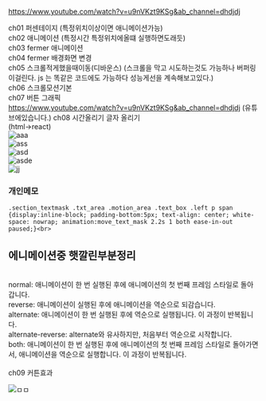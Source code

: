 https://www.youtube.com/watch?v=u9nVKzt9KSg&ab_channel=dhdjdj

ch01 퍼센테이지 (특정위치이상이면 애니메이션가능)<br>
ch02 애니메이션 (특정시간 특정위치에올떄 실행하면도래듯)<br>
ch03 fermer 애니메이션<br>
ch04 fermer 배경화면 변경<br>
ch05 스크롤적게했을때이동(디바운스) (스크롤을 막고 시도하는것도 가능하나 버퍼링이걸린다. js 는 똑같은 코드에도 가능하다 성능게선을 계속해보고있다.)<br>
ch06 스크롤모션기본 <br>
ch07 버튼 그래픽  <br>
https://www.youtube.com/watch?v=u9nVKzt9KSg&ab_channel=dhdjdj
(유튜브에있습니다.)
ch08 시간올리기 글자 올리기 <br>
(html->react)<br>
![aaa](https://github.com/sengwoong/React_inertReactive/assets/92924243/3f9e38b6-ee6b-4942-9398-842ed4def07a)<br>
![ass](https://github.com/sengwoong/React_inertReactive/assets/92924243/d4df19b1-89d5-425c-a05e-bbc9a1560876)<br>
![asd](https://github.com/sengwoong/React_inertReactive/assets/92924243/3775ae40-d1ac-4051-bce9-67dc9489095b)<br>
![asde](https://github.com/sengwoong/React_inertReactive/assets/92924243/0732bc37-a41e-4f69-97b8-0ed43f1df08c)<br>
![jj](https://github.com/sengwoong/React_inertReactive/assets/92924243/1b0a8f83-c6f1-4e10-a8ef-35ea7b319288)<br>

### 개인메모
```
.section_textmask .txt_area .motion_area .text_box .left p span {display:inline-block; padding-bottom:5px; text-align: center; white-space: nowrap; animation:move_text_mask 2.2s 1 both ease-in-out paused;}<br>
```
## 에니메이션중 햇깔린부분정리<br>
<br>
normal: 애니메이션이 한 번 실행된 후에 애니메이션의 첫 번째 프레임 스타일로 돌아갑니다.<br>
reverse: 애니메이션이 실행된 후에 애니메이션을 역순으로 되감습니다.<br>
alternate: 애니메이션이 한 번 실행된 후에 역순으로 실행됩니다. 이 과정이 반복됩니다.<br>
alternate-reverse: alternate와 유사하지만, 처음부터 역순으로 시작합니다.<br>
both: 애니메이션이 한 번 실행된 후에 애니메이션의 첫 번째 프레임 스타일로 돌아가면서, 애니메이션을 역순으로 실행합니다. 이 과정이 반복됩니다.<br><br>
ch09  커튼효과 <br>

![ㅁㅁ](https://github.com/sengwoong/React_inertReactive/assets/92924243/976f42d1-bdd9-4251-ba20-4b91e4af0ae7)


